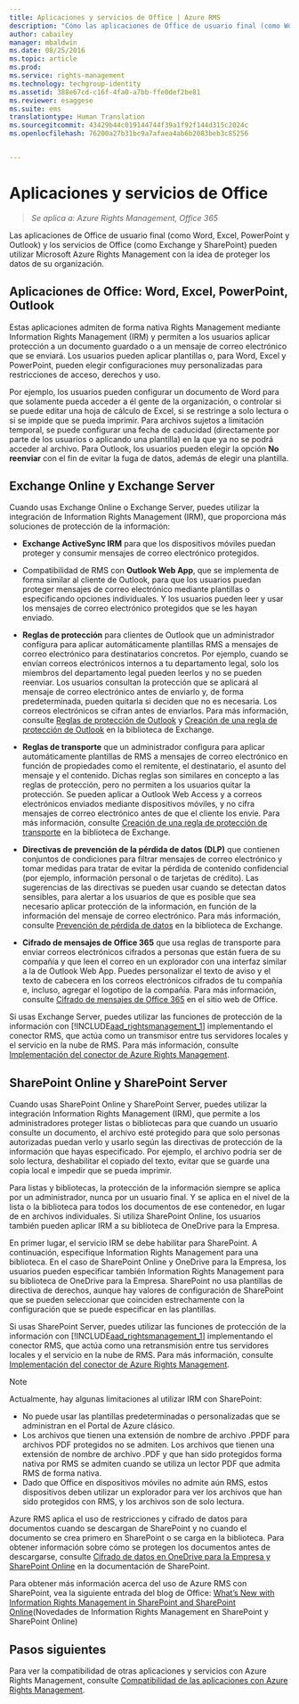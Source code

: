 ```yaml
---
title: Aplicaciones y servicios de Office | Azure RMS
description: "Cómo las aplicaciones de Office de usuario final (como Word, Excel, PowerPoint y Outlook) y los servicios de Office (como Exchange y SharePoint) pueden utilizar Microsoft Azure Rights Management para ayudar a proteger los datos de una organización."
author: cabailey
manager: mbaldwin
ms.date: 08/25/2016
ms.topic: article
ms.prod: 
ms.service: rights-management
ms.technology: techgroup-identity
ms.assetid: 388e67cd-c16f-4fa0-a7bb-ffe0def2be81
ms.reviewer: esaggese
ms.suite: ems
translationtype: Human Translation
ms.sourcegitcommit: 43429b44c019144744f39a1f92f144d315c2024c
ms.openlocfilehash: 76200a27b31bc9a7afaea4ab6b2083beb3c85256


---
```



# Aplicaciones y servicios de Office

>*Se aplica a: Azure Rights Management, Office 365*

Las aplicaciones de Office de usuario final (como Word, Excel, PowerPoint y Outlook) y los servicios de Office (como Exchange y SharePoint) pueden utilizar Microsoft Azure Rights Management con la idea de proteger los datos de su organización.

## Aplicaciones de Office: Word, Excel, PowerPoint, Outlook
Estas aplicaciones admiten de forma nativa Rights Management mediante Information Rights Management (IRM) y permiten a los usuarios aplicar protección a un documento guardado o a un mensaje de correo electrónico que se enviará. Los usuarios pueden aplicar plantillas o, para Word, Excel y PowerPoint, pueden elegir configuraciones muy personalizadas para restricciones de acceso, derechos y uso. 

Por ejemplo, los usuarios pueden configurar un documento de Word para que solamente pueda acceder a él gente de la organización, o controlar si se puede editar una hoja de cálculo de Excel, si se restringe a solo lectura o si se impide que se pueda imprimir. Para archivos sujetos a limitación temporal, se puede configurar una fecha de caducidad (directamente por parte de los usuarios o aplicando una plantilla) en la que ya no se podrá acceder al archivo. Para Outlook, los usuarios pueden elegir la opción **No reenviar** con el fin de evitar la fuga de datos, además de elegir una plantilla.

## Exchange Online y Exchange Server
Cuando usas Exchange Online o Exchange Server, puedes utilizar la integración de Information Rights Management (IRM), que proporciona más soluciones de protección de la información:

-   **Exchange ActiveSync IRM** para que los dispositivos móviles puedan proteger y consumir mensajes de correo electrónico protegidos.

-   Compatibilidad de RMS con **Outlook Web App**, que se implementa de forma similar al cliente de Outlook, para que los usuarios puedan proteger mensajes de correo electrónico mediante plantillas o especificando opciones individuales. Y los usuarios pueden leer y usar los mensajes de correo electrónico protegidos que se les hayan enviado.

-   **Reglas de protección** para clientes de Outlook que un administrador configura para aplicar automáticamente plantillas RMS a mensajes de correo electrónico para destinatarios concretos. Por ejemplo, cuando se envían correos electrónicos internos a tu departamento legal, solo los miembros del departamento legal pueden leerlos y no se pueden reenviar. Los usuarios consultan la protección que se aplicará al mensaje de correo electrónico antes de enviarlo y, de forma predeterminada, pueden quitarla si deciden que no es necesaria. Los correos electrónicos se cifran antes de enviarlos. Para más información, consulte [Reglas de protección de Outlook](https://technet.microsoft.com/library/dd638178%28v=exchg.150%29.aspx) y [Creación de una regla de protección de Outlook](https://technet.microsoft.com/library/dd638196%28v=exchg.150%29.aspx) en la biblioteca de Exchange.

-   **Reglas de transporte** que un administrador configura para aplicar automáticamente plantillas de RMS a mensajes de correo electrónico en función de propiedades como el remitente, el destinatario, el asunto del mensaje y el contenido. Dichas reglas son similares en concepto a las reglas de protección, pero no permiten a los usuarios quitar la protección. Se pueden aplicar a Outlook Web Access y a correos electrónicos enviados mediante dispositivos móviles, y no cifra mensajes de correo electrónico antes de que el cliente los envíe. Para más información, consulte [Creación de una regla de protección de transporte](https://technet.microsoft.com/library/dd302432.aspx) en la biblioteca de Exchange.

-   **Directivas de prevención de la pérdida de datos (DLP)** que contienen conjuntos de condiciones para filtrar mensajes de correo electrónico y tomar medidas para tratar de evitar la pérdida de contenido confidencial (por ejemplo, información personal o de tarjetas de crédito). Las sugerencias de las directivas se pueden usar cuando se detectan datos sensibles, para alertar a los usuarios de que es posible que sea necesario aplicar protección de la información, en función de la información del mensaje de correo electrónico. Para más información, consulte [Prevención de pérdida de datos](https://technet.microsoft.com/library/jj150527%28v=exchg.150%29.aspx) en la biblioteca de Exchange.

-   **Cifrado de mensajes de Office 365** que usa reglas de transporte para enviar correos electrónicos cifrados a personas que están fuera de su compañía y que leen el correo en un explorador con una interfaz similar a la de Outlook Web App. Puedes personalizar el texto de aviso y el texto de cabecera en los correos electrónicos cifrados de tu compañía e, incluso, agregar el logotipo de la compañía. Para más información, consulte [Cifrado de mensajes de Office 365](https://office.microsoft.com/o365-message-encryption-FX104179182.aspx) en el sitio web de Office.

Si usas Exchange Server, puedes utilizar las funciones de protección de la información con [!INCLUDE[aad_rightsmanagement_1](../includes/aad_rightsmanagement_1_md.md)] implementando el conector RMS, que actúa como un transmisor entre tus servidores locales y el servicio en la nube de RMS. Para más información, consulte [Implementación del conector de Azure Rights Management](../deploy-use/deploy-rms-connector.md).

## SharePoint Online y SharePoint Server
Cuando usas SharePoint Online y SharePoint Server, puedes utilizar la integración Information Rights Management (IRM), que permite a los administradores proteger listas o bibliotecas para que cuando un usuario consulte un documento, el archivo esté protegido para que solo personas autorizadas puedan verlo y usarlo según las directivas de protección de la información que hayas especificado. Por ejemplo, el archivo podría ser de solo lectura, deshabilitar el copiado del texto, evitar que se guarde una copia local e impedir que se pueda imprimir.

Para listas y bibliotecas, la protección de la información siempre se aplica por un administrador, nunca por un usuario final. Y se aplica en el nivel de la lista o la biblioteca para todos los documentos de ese contenedor, en lugar de en archivos individuales.  Si utiliza SharePoint Online, los usuarios también pueden aplicar IRM a su biblioteca de OneDrive para la Empresa.

En primer lugar, el servicio IRM se debe habilitar para SharePoint. A continuación, especifique Information Rights Management para una biblioteca. En el caso de SharePoint Online y OneDrive para la Empresa, los usuarios pueden especificar también Information Rights Management para su biblioteca de OneDrive para la Empresa. SharePoint no usa plantillas de directiva de derechos, aunque hay valores de configuración de SharePoint que se pueden seleccionar que coinciden estrechamente con la configuración que se puede especificar en las plantillas.

Si usas SharePoint Server, puedes utilizar las funciones de protección de la información con [!INCLUDE[aad_rightsmanagement_1](../includes/aad_rightsmanagement_1_md.md)] implementando el conector RMS, que actúa como una retransmisión entre tus servidores locales y el servicio en la nube de RMS. Para más información, consulte [Implementación del conector de Azure Rights Management](../deploy-use/deploy-rms-connector.md).

> [!NOTE]
> Actualmente, hay algunas limitaciones al utilizar IRM con SharePoint:
> 
> -   No puede usar las plantillas predeterminadas o personalizadas que se administran en el Portal de Azure clásico.
> -   Los archivos que tienen una extensión de nombre de archivo .PPDF para archivos PDF protegidos no se admiten. Los archivos que tienen una extensión de nombre de archivo .PDF y que han sido protegidos forma nativa por RMS se admiten cuando se utiliza un lector PDF que admita RMS de forma nativa.
> -   Dado que Office en dispositivos móviles no admite aún RMS, estos dispositivos deben utilizar un explorador para ver los archivos que han sido protegidos con RMS, y los archivos son de solo lectura.

Azure RMS aplica el uso de restricciones y cifrado de datos para documentos cuando se descargan de SharePoint y no cuando el documento se crea primero en SharePoint o se carga en la biblioteca. Para obtener información sobre cómo se protegen los documentos antes de descargarse, consulte [Cifrado de datos en OneDrive para la Empresa y SharePoint Online](https://technet.microsoft.com/library/dn905447.aspx) en la documentación de SharePoint.

Para obtener más información acerca del uso de Azure RMS con SharePoint, vea la siguiente entrada del blog de Office: [What’s New with Information Rights Management in SharePoint and SharePoint Online](http://blogs.office.com/2012/11/09/whats-new-with-information-rights-management-in-sharepoint-and-sharepoint-online/)(Novedades de Information Rights Management en SharePoint y SharePoint Online)

## Pasos siguientes

Para ver la compatibilidad de otras aplicaciones y servicios con Azure Rights Management, consulte [Compatibilidad de las aplicaciones con Azure Rights Management](applications-support.md).


<!--HONumber=Aug16_HO4-->


